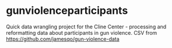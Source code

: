 # gunviolenceparticipants
Quick data wrangling project for the Cline Center - processing and reformatting data about participants in gun violence. CSV from https://github.com/jamesqo/gun-violence-data
